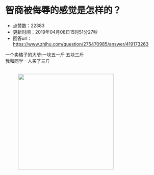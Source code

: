 # 智商被侮辱的感觉是怎样的？
- 点赞数：22383
- 更新时间：2019年04月08日15时51分27秒
- 回答url：https://www.zhihu.com/question/275470985/answer/419173263
<body>
 <p data-pid="m_X7CNa-">一个卖橘子的大爷:一块五一斤 五块三斤<br>
  我和同学一人买了三斤<br><br></p>
 <figure data-size="normal">
  <img src="https://pic1.zhimg.com/50/v2-d573c29c08dc138edf0f75a1c003679d_720w.jpg?source=1940ef5c" data-rawwidth="300" data-rawheight="258" data-size="normal" data-original-token="v2-d573c29c08dc138edf0f75a1c003679d" class="content_image" width="300">
 </figure>
 <p></p>
</body>